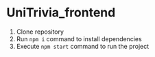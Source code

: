 # UniTrivia_frontend

1. Clone repository
2. Run `npm i` command to install dependencies
3. Execute `npm start` command to run the project
